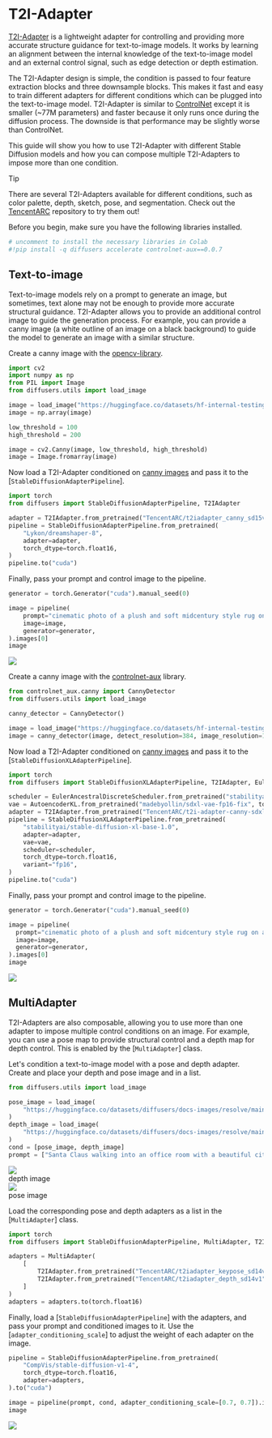 <!--Copyright 2024 The HuggingFace Team. All rights reserved.

Licensed under the Apache License, Version 2.0 (the "License"); you may not use this file except in compliance with
the License. You may obtain a copy of the License at

http://www.apache.org/licenses/LICENSE-2.0

Unless required by applicable law or agreed to in writing, software distributed under the License is distributed on
an "AS IS" BASIS, WITHOUT WARRANTIES OR CONDITIONS OF ANY KIND, either express or implied. See the License for the
specific language governing permissions and limitations under the License.
-->

# T2I-Adapter

[T2I-Adapter](https://hf.co/papers/2302.08453) is a lightweight adapter for controlling and providing more accurate
structure guidance for text-to-image models. It works by learning an alignment between the internal knowledge of the
text-to-image model and an external control signal, such as edge detection or depth estimation.

The T2I-Adapter design is simple, the condition is passed to four feature extraction blocks and three downsample
blocks. This makes it fast and easy to train different adapters for different conditions which can be plugged into the
text-to-image model. T2I-Adapter is similar to [ControlNet](controlnet) except it is smaller (~77M parameters) and
faster because it only runs once during the diffusion process. The downside is that performance may be slightly worse
than ControlNet.

This guide will show you how to use T2I-Adapter with different Stable Diffusion models and how you can compose multiple
T2I-Adapters to impose more than one condition.

> [!TIP]
> There are several T2I-Adapters available for different conditions, such as color palette, depth, sketch, pose, and
> segmentation. Check out the [TencentARC](https://hf.co/TencentARC) repository to try them out!

Before you begin, make sure you have the following libraries installed.

```py
# uncomment to install the necessary libraries in Colab
#!pip install -q diffusers accelerate controlnet-aux==0.0.7
```

## Text-to-image

Text-to-image models rely on a prompt to generate an image, but sometimes, text alone may not be enough to provide more
accurate structural guidance. T2I-Adapter allows you to provide an additional control image to guide the generation
process. For example, you can provide a canny image (a white outline of an image on a black background) to guide the
model to generate an image with a similar structure.

<hfoptions id="stablediffusion">
<hfoption id="Stable Diffusion 1.5">

Create a canny image with the [opencv-library](https://github.com/opencv/opencv-python).

```py
import cv2
import numpy as np
from PIL import Image
from diffusers.utils import load_image

image = load_image("https://huggingface.co/datasets/hf-internal-testing/diffusers-images/resolve/main/sd_controlnet/hf-logo.png")
image = np.array(image)

low_threshold = 100
high_threshold = 200

image = cv2.Canny(image, low_threshold, high_threshold)
image = Image.fromarray(image)
```

Now load a T2I-Adapter conditioned on [canny images](https://hf.co/TencentARC/t2iadapter_canny_sd15v2) and pass it to
the [`StableDiffusionAdapterPipeline`].

```py
import torch
from diffusers import StableDiffusionAdapterPipeline, T2IAdapter

adapter = T2IAdapter.from_pretrained("TencentARC/t2iadapter_canny_sd15v2", torch_dtype=torch.float16)
pipeline = StableDiffusionAdapterPipeline.from_pretrained(
    "Lykon/dreamshaper-8",
    adapter=adapter,
    torch_dtype=torch.float16,
)
pipeline.to("cuda")
```

Finally, pass your prompt and control image to the pipeline.

```py
generator = torch.Generator("cuda").manual_seed(0)

image = pipeline(
    prompt="cinematic photo of a plush and soft midcentury style rug on a wooden floor, 35mm photograph, film, professional, 4k, highly detailed",
    image=image,
    generator=generator,
).images[0]
image
```

<div class="flex justify-center">
  <img class="rounded-xl" src="https://huggingface.co/datasets/huggingface/documentation-images/resolve/main/diffusers/t2i-sd1.5.png"/>
</div>

</hfoption>
<hfoption id="Stable Diffusion XL">

Create a canny image with the [controlnet-aux](https://github.com/huggingface/controlnet_aux) library.

```py
from controlnet_aux.canny import CannyDetector
from diffusers.utils import load_image

canny_detector = CannyDetector()

image = load_image("https://huggingface.co/datasets/hf-internal-testing/diffusers-images/resolve/main/sd_controlnet/hf-logo.png")
image = canny_detector(image, detect_resolution=384, image_resolution=1024)
```

Now load a T2I-Adapter conditioned on [canny images](https://hf.co/TencentARC/t2i-adapter-canny-sdxl-1.0) and pass it
to the [`StableDiffusionXLAdapterPipeline`].

```py
import torch
from diffusers import StableDiffusionXLAdapterPipeline, T2IAdapter, EulerAncestralDiscreteScheduler, AutoencoderKL

scheduler = EulerAncestralDiscreteScheduler.from_pretrained("stabilityai/stable-diffusion-xl-base-1.0", subfolder="scheduler")
vae = AutoencoderKL.from_pretrained("madebyollin/sdxl-vae-fp16-fix", torch_dtype=torch.float16)
adapter = T2IAdapter.from_pretrained("TencentARC/t2i-adapter-canny-sdxl-1.0", torch_dtype=torch.float16)
pipeline = StableDiffusionXLAdapterPipeline.from_pretrained(
    "stabilityai/stable-diffusion-xl-base-1.0",
    adapter=adapter,
    vae=vae,
    scheduler=scheduler,
    torch_dtype=torch.float16,
    variant="fp16",
)
pipeline.to("cuda")
```

Finally, pass your prompt and control image to the pipeline.

```py
generator = torch.Generator("cuda").manual_seed(0)

image = pipeline(
  prompt="cinematic photo of a plush and soft midcentury style rug on a wooden floor, 35mm photograph, film, professional, 4k, highly detailed",
  image=image,
  generator=generator,
).images[0]
image
```

<div class="flex justify-center">
  <img class="rounded-xl" src="https://huggingface.co/datasets/huggingface/documentation-images/resolve/main/diffusers/t2i-sdxl.png"/>
</div>

</hfoption>
</hfoptions>

## MultiAdapter

T2I-Adapters are also composable, allowing you to use more than one adapter to impose multiple control conditions on an
image. For example, you can use a pose map to provide structural control and a depth map for depth control. This is
enabled by the [`MultiAdapter`] class.

Let's condition a text-to-image model with a pose and depth adapter. Create and place your depth and pose image and in a list.

```py
from diffusers.utils import load_image

pose_image = load_image(
    "https://huggingface.co/datasets/diffusers/docs-images/resolve/main/t2i-adapter/keypose_sample_input.png"
)
depth_image = load_image(
    "https://huggingface.co/datasets/diffusers/docs-images/resolve/main/t2i-adapter/depth_sample_input.png"
)
cond = [pose_image, depth_image]
prompt = ["Santa Claus walking into an office room with a beautiful city view"]
```

<div class="flex gap-4">
  <div>
    <img class="rounded-xl" src="https://huggingface.co/datasets/diffusers/docs-images/resolve/main/t2i-adapter/depth_sample_input.png"/>
    <figcaption class="mt-2 text-center text-sm text-gray-500">depth image</figcaption>
  </div>
  <div>
    <img class="rounded-xl" src="https://huggingface.co/datasets/diffusers/docs-images/resolve/main/t2i-adapter/keypose_sample_input.png"/>
    <figcaption class="mt-2 text-center text-sm text-gray-500">pose image</figcaption>
  </div>
</div>

Load the corresponding pose and depth adapters as a list in the [`MultiAdapter`] class.

```py
import torch
from diffusers import StableDiffusionAdapterPipeline, MultiAdapter, T2IAdapter

adapters = MultiAdapter(
    [
        T2IAdapter.from_pretrained("TencentARC/t2iadapter_keypose_sd14v1"),
        T2IAdapter.from_pretrained("TencentARC/t2iadapter_depth_sd14v1"),
    ]
)
adapters = adapters.to(torch.float16)
```

Finally, load a [`StableDiffusionAdapterPipeline`] with the adapters, and pass your prompt and conditioned images to
it. Use the [`adapter_conditioning_scale`] to adjust the weight of each adapter on the image.

```py
pipeline = StableDiffusionAdapterPipeline.from_pretrained(
    "CompVis/stable-diffusion-v1-4",
    torch_dtype=torch.float16,
    adapter=adapters,
).to("cuda")

image = pipeline(prompt, cond, adapter_conditioning_scale=[0.7, 0.7]).images[0]
image
```

<div class="flex justify-center">
  <img class="rounded-xl" src="https://huggingface.co/datasets/huggingface/documentation-images/resolve/main/diffusers/t2i-multi.png"/>
</div>